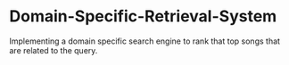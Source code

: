 # Domain-Specific-Retrieval-System
Implementing a domain specific search engine to rank that top songs that are related to the query.
